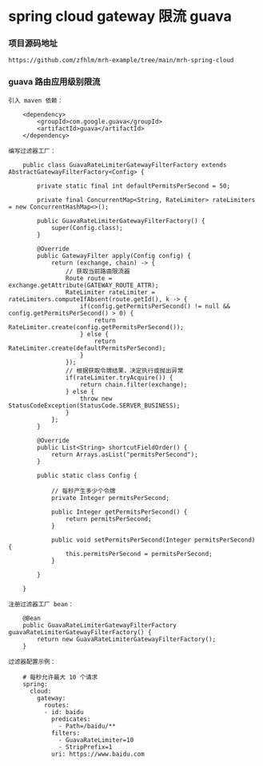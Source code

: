 
# spring cloud gateway 限流 guava

### 项目源码地址

    https://github.com/zfhlm/mrh-example/tree/main/mrh-spring-cloud

### guava 路由应用级别限流

    引入 maven 依赖：

        <dependency>
            <groupId>com.google.guava</groupId>
            <artifactId>guava</artifactId>
        </dependency>

    编写过滤器工厂：

        public class GuavaRateLimiterGatewayFilterFactory extends AbstractGatewayFilterFactory<Config> {

            private static final int defaultPermitsPerSecond = 50;

            private final ConcurrentMap<String, RateLimiter> rateLimiters = new ConcurrentHashMap<>();

            public GuavaRateLimiterGatewayFilterFactory() {
                super(Config.class);
            }

            @Override
            public GatewayFilter apply(Config config) {
                return (exchange, chain) -> {
                    // 获取当前路由限流器
                    Route route = exchange.getAttribute(GATEWAY_ROUTE_ATTR);
                    RateLimiter rateLimiter = rateLimiters.computeIfAbsent(route.getId(), k -> {
                        if(config.getPermitsPerSecond() != null && config.getPermitsPerSecond() > 0) {
                            return RateLimiter.create(config.getPermitsPerSecond());
                        } else {
                            return RateLimiter.create(defaultPermitsPerSecond);
                        }
                    });
                    // 根据获取令牌结果，决定执行或抛出异常
                    if(rateLimiter.tryAcquire()) {
                        return chain.filter(exchange);
                    } else {
                        throw new StatusCodeException(StatusCode.SERVER_BUSINESS);
                    }
                };
            }

            @Override
            public List<String> shortcutFieldOrder() {
                return Arrays.asList("permitsPerSecond");
            }

            public static class Config {

                // 每秒产生多少个令牌
                private Integer permitsPerSecond;

                public Integer getPermitsPerSecond() {
                    return permitsPerSecond;
                }

                public void setPermitsPerSecond(Integer permitsPerSecond) {
                    this.permitsPerSecond = permitsPerSecond;
                }

            }

        }

    注册过滤器工厂 bean：

        @Bean
        public GuavaRateLimiterGatewayFilterFactory guavaRateLimiterGatewayFilterFactory() {
            return new GuavaRateLimiterGatewayFilterFactory();
        }

    过滤器配置示例：

        # 每秒允许最大 10 个请求
        spring:
          cloud:
            gateway:
              routes:
              - id: baidu
                predicates:
                  - Path=/baidu/**
                filters:
                  - GuavaRateLimiter=10
                  - StripPrefix=1
                uri: https://www.baidu.com

